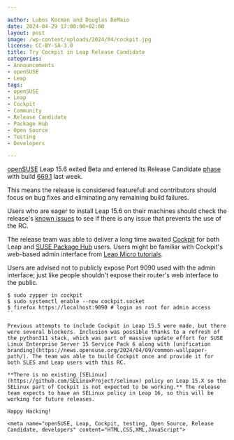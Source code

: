 ```yaml
---

author: Lubos Kocman and Douglas DeMaio
date: 2024-04-29 17:00:00+02:00
layout: post
image: /wp-content/uploads/2024/04/cockpit.jpg
license: CC-BY-SA-3.0
title: Try Cockpit in Leap Release Candidate
categories:
- Announcements
- openSUSE
- Leap
tags:
- openSUSE
- Leap
- Cockpit
- Community
- Release Candidate
- Package Hub
- Open Source
- Testing
- Developers

---
```


[openSUSE](https://opensuse.org/) Leap 15.6 exited Beta and entered its Release Candidate [phase](https://en.opensuse.org/openSUSE:Roadmap) with build [669.1](https://openqa.opensuse.org/tests/overview?distri=opensuse&version=15.6&build=669.1&groupid=50) last week.

This means the release is considered featurefull and contributors should focus on bug fixes and eliminating any remaining build failures. 

Users who are eager to install Leap 15.6 on their machines should check the release's [known issues](https://en.opensuse.org/openSUSE:Known_bugs_15.6) to see if there is any issue that prevents the use of the RC. 

The release team was able to deliver a long time awaited [Cockpit](https://cockpit-project.org/) for both Leap and [SUSE Package Hub](https://packagehub.suse.com/) users. Users might be familiar with Cockpit's web-based admin interface from [Leap Micro tutorials](https://www.youtube.com/playlist?list=PL_AMhvchzBacAxIOv3_lRHBRrIUNo6Abp).

Users are advised not to publicly expose Port 9090 used with the admin interface; just like people shouldn't expose their router's web interface to the public.

```
$ sudo zypper in cockpit
$ sudo systemctl enable --now cockpit.socket
$ firefox https://localhost:9090 # login as root for admin access 
``

Previous attempts to include Cockpit in Leap 15.5 were made, but there were several blockers. Inclusion was possible thanks to a refresh of the python311 stack, which was part of massive update effort for SUSE Linux Enterprise Server 15 Service Pack 6 along with [unification branding](https://news.opensuse.org/2024/04/09/common-wallpaper-path/). The team was able to build Cockpit once and provide it for both SLES and Leap users with this RC.

**There is no existing [SELinux](https://github.com/SELinuxProject/selinux) policy on Leap 15.X so the SELinux part of Cockpit is not expected to be working.** The release team expects to have an SELinux policy in Leap 16, so this will be working for future releases.

Happy Hacking!

<meta name="openSUSE, Leap, Cockpit, testing, Open Source, Release Candidate, developers" content="HTML,CSS,XML,JavaScript">
